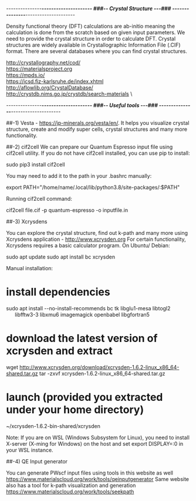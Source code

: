 ---------------***********---------------------
###-- Crystal Structure ---###
---------------***********---------------------

Density functional theory (DFT) calculations are ab-initio meaning the calculation is done 
from the scratch based on given input parameters. We need to provide the crystal structure 
in order to calculate DFT. Crystal structures are widely available in Crystallographic Information File (.CIF) format. 
There are several databases where you can find crystal structures.

http://crystallography.net/cod/ \
https://materialsproject.org \
https://mpds.io/ \
https://icsd.fiz-karlsruhe.de/index.xhtml \
http://aflowlib.org/CrystalDatabase/ \
http://crystdb.nims.go.jp/crystdb/search-materials \

---------------***********---------------------
###-- Useful tools ---###
---------------***********---------------------

##-1) Vesta - https://jp-minerals.org/vesta/en/. 
It helps you visualize crystal structure, create and modify super cells, crystal structures and many more functionality.

##-2) cif2cell 
We can prepare our Quantum Espresso input file using cif2cell utility. 
If you do not have cif2cell installed, you can use pip to install:

sudo pip3 install cif2cell

You may need to add it to the path in your .bashrc manually:

export PATH="/home/name/.local/lib/python3.8/site-packages/:$PATH"

Running cif2cell command:

cif2cell file.cif -p quantum-espresso -o inputfile.in

##-3) Xcrysdens

You can explore the crystal structure, find out k-path and many more using Xcrysdens application - http://www.xcrysden.org
For certain functionality, Xcrysdens requires a basic calculator program. On Ubuntu/ Debian:

sudo apt update
sudo apt install bc xcrysden

Manual installation:

# install dependencies
sudo apt install --no-install-recommends bc tk libglu1-mesa libtogl2 \
      libfftw3-3 libxmu6 imagemagick openbabel libgfortran5

# download the latest version of xcrysden and extract
wget http://www.xcrysden.org/download/xcrysden-1.6.2-linux_x86_64-shared.tar.gz
tar -zxvf xcrysden-1.6.2-linux_x86_64-shared.tar.gz

# launch (provided you extracted under your home directory)
~/xcrysden-1.6.2-bin-shared/xcrysden

Note: If you are on WSL (Windows Subsystem for Linux), you need to install X-server (X-ming for Windows) 
on the host and set export DISPLAY=:0 in your WSL instance.

##-4) QE Input generator

You can generate PWscf input files using tools in this website as well https://www.materialscloud.org/work/tools/qeinputgenerator
Same website also has a tool for k-path visualization and generation https://www.materialscloud.org/work/tools/seekpath
